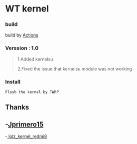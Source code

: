 # WT kernel
### build
build by [Actions](https://github.com/Effectae/WT-Kernel-Action)
### Verssion : 1.0
> 1.Added kernelsu
> 
> 2.Fixed the issue that kernelsu module was not working
### Install
```
Flash the kernel by TWRP
```
## Thanks

-[Jprimero15](https://github.com/Jprimero15)
-
-[ lolz_kernel_redmi8](https://github.com/Jprimero15/lolz_kernel_redmi8)
